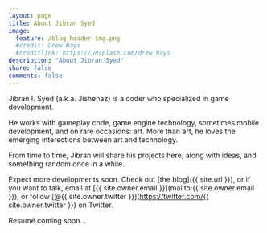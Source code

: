 ```yaml
---
layout: page
title: About Jibran Syed
image:
  feature: /blog-header-img.png
  #credit: Drew Hays
  #creditlink: https://unsplash.com/drew_hays
description: "About Jibran Syed"
share: false
comments: false
---
```


Jibran I. Syed (a.k.a. Jishenaz) is a coder who specialized in game development.

He works with gameplay code, game engine technology, sometimes mobile development, and on rare occasions: art. More than art, he loves the emerging interections between art and technology.

From time to time, Jibran will share his projects here, along with ideas, and something random once in a while.

Expect more developments soon. Check out [the blog]({{ site.url }}), or if you want to talk, email at [{{ site.owner.email }}](mailto:{{ site.owner.email }}), or follow [@{{ site.owner.twitter }}](https://twitter.com/{{ site.owner.twitter }}) on Twitter.

Resumé coming soon...

